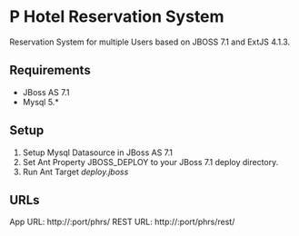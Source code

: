 P Hotel Reservation System
==========================

Reservation System for multiple Users based on JBOSS 7.1 and ExtJS 4.1.3.

Requirements
------------
- JBoss AS 7.1
- Mysql 5.*


Setup
-----
1. Setup Mysql Datasource in JBoss AS 7.1
2. Set Ant Property JBOSS_DEPLOY to your JBoss 7.1 deploy directory.
3. Run Ant Target _deploy.jboss_

URLs
----
App URL: http://<domain>:port/phrs/
REST URL: http://<domain>:port/phrs/rest/<service-name>
